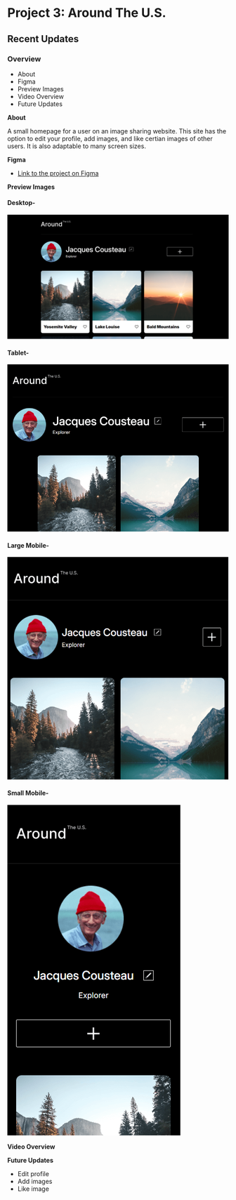 # Project 3: Around The U.S.

## Recent Updates

### Overview

- About
- Figma
- Preview Images
- Video Overview
- Future Updates

**About**

A small homepage for a user on an image sharing website. This site has the option to edit your profile, add images, and like certian images of other users. It is also adaptable to many screen sizes.

**Figma**

- [Link to the project on Figma](https://www.figma.com/file/ii4xxsJ0ghevUOcssTlHZv/Sprint-3%3A-Around-the-US?node-id=0%3A1)

**Preview Images**

#### Desktop-

![Desktop](/images/demo/Desktop-View.png)

#### Tablet-

![Tablet](/images/demo/Tablet--View.png)

#### Large Mobile-

![Large Mobile](/images/demo/Large-Mobile.png)

#### Small Mobile-

![Small Mobile](/images/demo/Small-Mobile.png)

**Video Overview**

**Future Updates**

- Edit profile
- Add images
- Like image
